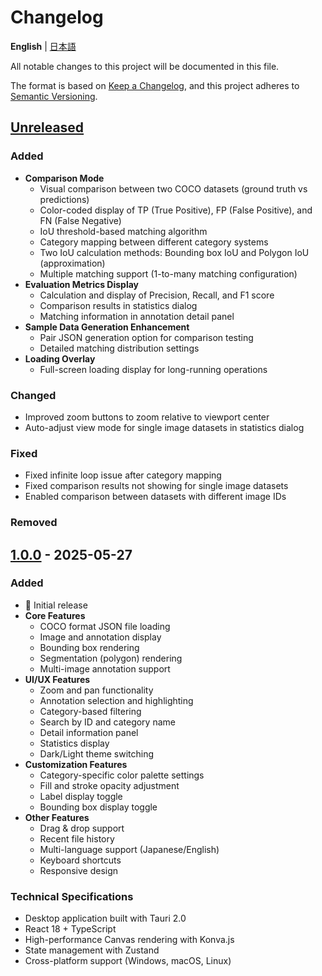 # Changelog

**English** | [日本語](./CHANGELOG.md)

All notable changes to this project will be documented in this file.

The format is based on [Keep a Changelog](https://keepachangelog.com/en/1.0.0/),
and this project adheres to [Semantic Versioning](https://semver.org/spec/v2.0.0.html).

## [Unreleased]

### Added

- **Comparison Mode**
  - Visual comparison between two COCO datasets (ground truth vs predictions)
  - Color-coded display of TP (True Positive), FP (False Positive), and FN (False Negative)
  - IoU threshold-based matching algorithm
  - Category mapping between different category systems
  - Two IoU calculation methods: Bounding box IoU and Polygon IoU (approximation)
  - Multiple matching support (1-to-many matching configuration)
- **Evaluation Metrics Display**
  - Calculation and display of Precision, Recall, and F1 score
  - Comparison results in statistics dialog
  - Matching information in annotation detail panel
- **Sample Data Generation Enhancement**
  - Pair JSON generation option for comparison testing
  - Detailed matching distribution settings
- **Loading Overlay**
  - Full-screen loading display for long-running operations

### Changed

- Improved zoom buttons to zoom relative to viewport center
- Auto-adjust view mode for single image datasets in statistics dialog

### Fixed

- Fixed infinite loop issue after category mapping
- Fixed comparison results not showing for single image datasets
- Enabled comparison between datasets with different image IDs

### Removed

## [1.0.0] - 2025-05-27

### Added

- 🎉 Initial release
- **Core Features**
  - COCO format JSON file loading
  - Image and annotation display
  - Bounding box rendering
  - Segmentation (polygon) rendering
  - Multi-image annotation support
- **UI/UX Features**
  - Zoom and pan functionality
  - Annotation selection and highlighting
  - Category-based filtering
  - Search by ID and category name
  - Detail information panel
  - Statistics display
  - Dark/Light theme switching
- **Customization Features**
  - Category-specific color palette settings
  - Fill and stroke opacity adjustment
  - Label display toggle
  - Bounding box display toggle
- **Other Features**
  - Drag & drop support
  - Recent file history
  - Multi-language support (Japanese/English)
  - Keyboard shortcuts
  - Responsive design

### Technical Specifications

- Desktop application built with Tauri 2.0
- React 18 + TypeScript
- High-performance Canvas rendering with Konva.js
- State management with Zustand
- Cross-platform support (Windows, macOS, Linux)

[Unreleased]: https://github.com/tact-software/coav/compare/v1.0.0...HEAD
[1.0.0]: https://github.com/tact-software/coav/releases/tag/v1.0.0
